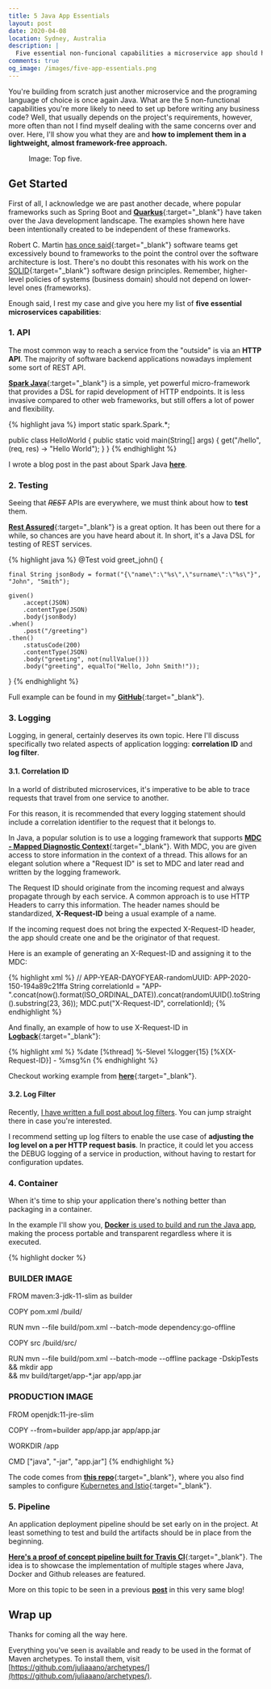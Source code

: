 ```yaml
---
title: 5 Java App Essentials
layout: post
date: 2020-04-08
location: Sydney, Australia
description: |
  Five essential non-funcional capabilities a microservice app should have.
comments: true
og_image: /images/five-app-essentials.png
---
```


You're building from scratch just another microservice and the programing language of choice is once again Java. What are the 5 non-functional capabilities you're more likely to need to set up before writing any business code? Well, that usually depends on the project's requirements, however, more often than not I find myself dealing with the same concerns over and over. Here, I'll show you what they are and **how to implement them in a lightweight, almost framework-free approach.**

<!--more-->

<figure class="image">
<amp-img
    src="{{ site.cdn.https }}/images/five-app-essentials.png"
    alt="filters-in-action"
    class="image-center-2"
    height="1"
    width="1"
    layout="responsive">
</amp-img>
<figcaption class="image-center-caption">Image: Top five.</figcaption>
</figure>

## Get Started

First of all, I acknowledge we are past another decade, where popular frameworks such as Spring Boot and [**Quarkus**](https://quarkus.io/){:target="_blank"} have taken over the Java development landscape. The examples shown here have been intentionally created to be independent of these frameworks.

Robert C. Martin [has once said](https://blog.cleancoder.com/uncle-bob/2014/05/11/FrameworkBound.html){:target="_blank"} software teams get excessively bound to frameworks to the point the control over the software architecture is lost. There's no doubt this resonates with his work on the [SOLID](https://en.wikipedia.org/wiki/SOLID){:target="_blank"} software design principles. Remember, higher-level policies of systems (business domain) should not depend on lower-level ones (frameworks).

Enough said, I rest my case and give you here my list of **five essential microservices capabilities**:

### 1. API

The most common way to reach a service from the "outside" is via an **HTTP API**. The majority of software backend applications nowadays implement some sort of REST API.

[**Spark Java**](http://sparkjava.com/){:target="_blank"} is a simple, yet powerful micro-framework that provides a DSL for rapid development of HTTP endpoints. It is less invasive compared to other web frameworks, but still offers a lot of power and flexibility.

{% highlight java %}
import static spark.Spark.*;

public class HelloWorld {
    public static void main(String[] args) {
        get("/hello", (req, res) -> "Hello World");
    }
}
{% endhighlight %}

I wrote a blog post in the past about Spark Java [**here**](https://www.juliaaano.com/blog/2017/02/21/make-simple-with-spark-java/).

### 2. Testing

Seeing that *~~REST~~* APIs are everywhere, we must think about how to **test** them.

[**Rest Assured**](http://rest-assured.io/){:target="_blank"} is a great option. It has been out there for a while, so chances are you have heard about it. In short, it's a Java DSL for testing of REST services.

{% highlight java %}
@Test
void greet_john() {

    final String jsonBody = format("{\"name\":\"%s\",\"surname\":\"%s\"}", "John", "Smith");

    given()
        .accept(JSON)
        .contentType(JSON)
        .body(jsonBody)
    .when()
        .post("/greeting")
    .then()
        .statusCode(200)
        .contentType(JSON)
        .body("greeting", not(nullValue()))
        .body("greeting", equalTo("Hello, John Smith!"));
}
{% endhighlight %}

Full example can be found in my [**GitHub**](https://github.com/juliaaano/archetypes/blob/master/sparkjava/src/main/resources/archetype-resources/src/test/java/route/GreetingRouteShould.java){:target="_blank"}.

### 3. Logging

Logging, in general, certainly deserves its own topic. Here I'll discuss specifically two related aspects of application logging: **correlation ID** and **log filter**.

#### 3.1. Correlation ID

In a world of distributed microservices, it's imperative to be able to trace requests that travel from one service to another.

For this reason, it is recommended that every logging statement should include a correlation identifier to the request that it belongs to.

In Java, a popular solution is to use a logging framework that supports [**MDC - Mapped Diagnostic Context**](http://logback.qos.ch/manual/mdc.html){:target="_blank"}. With MDC, you are given access to store information in the context of a thread. This allows for an elegant solution where a "Request ID" is set to MDC and later read and written by the logging framework.

The Request ID should originate from the incoming request and always propagate through by each service. A common approach is to use HTTP Headers to carry this information. The header names should be standardized, **X-Request-ID** being a usual example of a name.

If the incoming request does not bring the expected X-Request-ID header, the app should create one and be the originator of that request.

Here is an example of generating an X-Request-ID and assigning it to the MDC:

{% highlight xml %}
// APP-YEAR-DAYOFYEAR-randomUUID: APP-2020-150-194a89c21ffa
String correlationId = "APP-".concat(now().format(ISO_ORDINAL_DATE)).concat(randomUUID().toString().substring(23, 36));
MDC.put("X-Request-ID", correlationId);
{% endhighlight %}

And finally, an example of how to use X-Request-ID in [**Logback**](http://logback.qos.ch/){:target="_blank"}:

{% highlight xml %}
<appender name="STDOUT" class="ch.qos.logback.core.ConsoleAppender">
  <encoder>
    <pattern>%date [%thread] %-5level %logger{15} [%X{X-Request-ID}] - %msg%n</pattern>
  </encoder>
</appender>
{% endhighlight %}

Checkout working example from [**here**](https://github.com/juliaaano/archetypes/blob/master/sparkjava/src/main/resources/archetype-resources/src/main/java/spark/SparkContext.java){:target="_blank"}.

#### 3.2. Log Filter

Recently, [I have written a full post about log filters](https://www.juliaaano.com/blog/2020/01/20/request-log-level-filter/). You can jump straight there in case you're interested.

I recommend setting up log filters to enable the use case of **adjusting the log level on a per HTTP request basis**. In practice, it could let you access the DEBUG logging of a service in production, without having to restart for configuration updates.

### 4. Container

When it's time to ship your application there's nothing better than packaging in a container.

In the example I'll show you, [**Docker** is used to build and run the Java app](https://www.juliaaano.com/blog/2018/02/25/fast-java-builds-with-docker/), making the process portable and transparent regardless where it is executed.

{% highlight docker %}
### BUILDER IMAGE ###
FROM maven:3-jdk-11-slim as builder

COPY pom.xml /build/

RUN mvn --file build/pom.xml --batch-mode dependency:go-offline

COPY src /build/src/

RUN mvn --file build/pom.xml --batch-mode --offline package -DskipTests \
	&& mkdir app \
	&& mv build/target/app-*.jar app/app.jar

### PRODUCTION IMAGE ###
FROM openjdk:11-jre-slim

COPY --from=builder app/app.jar app/app.jar

WORKDIR /app

CMD ["java", "-jar", "app.jar"]
{% endhighlight %}

The code comes from [**this repo**](https://github.com/juliaaano/archetypes/tree/master/sparkjava){:target="_blank"}, where you also find samples to configure [Kubernetes and Istio](https://github.com/juliaaano/archetypes/tree/master/sparkjava/src/main/resources/archetype-resources/manifests){:target="_blank"}.

### 5. Pipeline

An application deployment pipeline should be set early on in the project. At least something to test and build the artifacts should be in place from the beginning.

[**Here's a proof of concept pipeline built for Travis CI**](https://github.com/juliaaano/archetypes/blob/master/sparkjava/src/main/resources/archetype-resources/.travis.yml){:target="_blank"}. The idea is to showcase the implementation of multiple stages where Java, Docker and Github releases are featured.

More on this topic to be seen in a previous [**post**](https://www.juliaaano.com/blog/2017/04/10/build-and-release-pipeline/) in this very same blog!

## Wrap up

Thanks for coming all the way here.

Everything you've seen is available and ready to be used in the format of Maven archetypes. To install them, visit [https://github.com/juliaaano/archetypes/](https://github.com/juliaaano/archetypes/).

